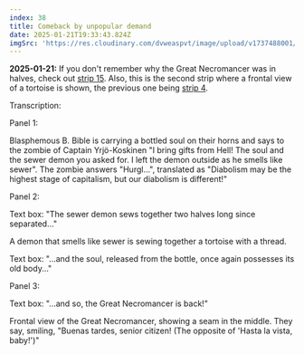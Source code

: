 ```yaml
---
index: 38
title: Comeback by unpopular demand
date: 2025-01-21T19:33:43.824Z
imgSrc: 'https://res.cloudinary.com/dvweaspvt/image/upload/v1737488001/038_kxs7mg.png'
---
```


**2025-01-21:** If you don't remember why the Great Necromancer was in halves, check out [strip 15](https://thetortoisewebcomic.net/comics/15). Also, this is the second strip where a frontal view of a tortoise is shown, the previous one being [strip 4](https://thetortoisewebcomic.net/comics/4).

Transcription:

Panel 1:

Blasphemous B. Bible is carrying a bottled soul on their horns and says to the zombie of Captain Yrjö-Koskinen "I bring gifts from Hell! The soul and the sewer demon you asked for. I left the demon outside as he smells like sewer". The zombie answers "Hurgl...", translated as "Diabolism may be the highest stage of capitalism, but our diabolism is different!"

Panel 2:

Text box: "The sewer demon sews together two halves long since separated..."

A demon that smells like sewer is sewing together a tortoise with a thread.

Text box: "...and the soul, released from the bottle, once again possesses its old body..."

Panel 3:

Text box: "...and so, the Great Necromancer is back!"

Frontal view of the Great Necromancer, showing a seam in the middle. They say, smiling, "Buenas tardes, senior citizen! (The opposite of 'Hasta la vista, baby!')"
